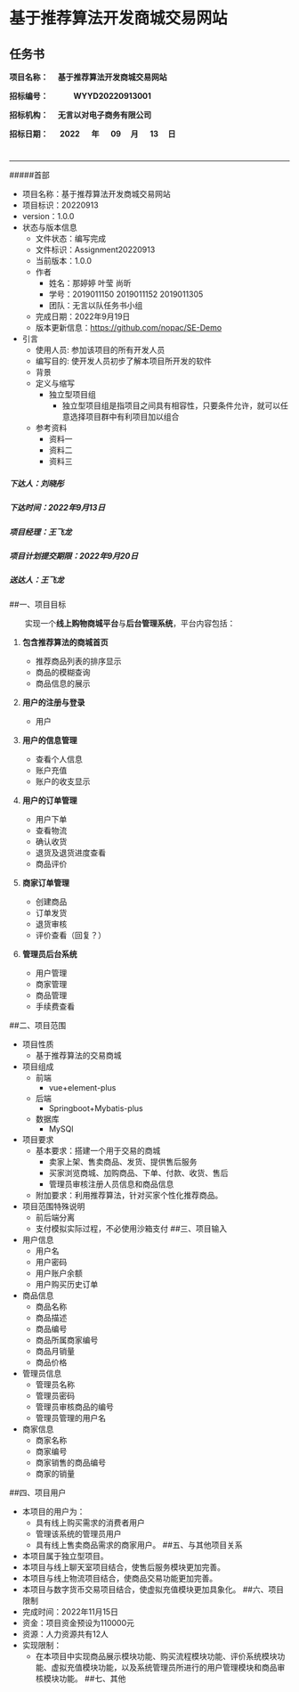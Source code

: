 # 基于推荐算法开发商城交易网站
## 任务书
__项目名称：
&emsp;基于推荐算法开发商城交易网站&emsp;</span>__

**招标编号：
&emsp;&emsp;&emsp;WYYD20220913001&emsp;&emsp;&emsp;&emsp;</span>**

**招标机构：
&emsp;无言以对电子商务有限公司&emsp;&emsp;&emsp;</span>**

**招标日期：
&nbsp;&ensp;&ensp;2022&ensp;&ensp;&ensp;</span>年
&nbsp;&emsp;09&emsp;&nbsp;</span>月
&emsp;&nbsp;13&emsp;&nbsp;</span>日**
#


---

#####首部
* 项目名称：基于推荐算法开发商城交易网站
* 项目标识：20220913
* version：1.0.0
* 状态与版本信息
  * 文件状态：编写完成
  * 文件标识：Assignment20220913
  * 当前版本：1.0.0
  * 作者
    * 姓名：那婷婷 叶莹 尚昕
    * 学号：2019011150 2019011152 2019011305
    * 团队：无言以队任务书小组
  * 完成日期：2022年9月19日
  * 版本更新信息：https://github.com/nopac/SE-Demo
* 引言
  * 使用人员: 参加该项目的所有开发人员
  * 编写目的: 使开发人员初步了解本项目所开发的软件
  * 背景
  * 定义与缩写
    * 独立型项目组
      * 独立型项目组是指项目之间具有相容性，只要条件允许，就可以任意选择项目群中有利项目加以组合
  * 参考资料
    * 资料一
    * 资料二
    * 资料三
##### 下达人：刘晓彤
##### 下达时间：2022年9月13日
##### 项目经理：王飞龙
##### 项目计划提交期限：2022年9月20日
##### 送达人：王飞龙
##一、项目目标

&emsp;&emsp;实现一个**线上购物商城平台**与**后台管理系统**，平台内容包括：

1. **包含推荐算法的商城首页**
    * 推荐商品列表的排序显示
    * 商品的模糊查询
    * 商品信息的展示

2. **用户的注册与登录**
    * 用户
3. **用户的信息管理**
    * 查看个人信息
    * 账户充值
    * 账户的收支显示

4. **用户的订单管理**
    * 用户下单
    * 查看物流
    * 确认收货
    * 退货及退货进度查看
    * 商品评价

5. **商家订单管理**
    * 创建商品
    * 订单发货
    * 退货审核
    * 评价查看（回复？）

6. **管理员后台系统**
    * 用户管理
    * 商家管理
    * 商品管理
    * 手续费查看
    
##二、项目范围
* 项目性质
    * 基于推荐算法的交易商城
* 项目组成
    * 前端
        * vue+element-plus
    * 后端
        * Springboot+Mybatis-plus
    * 数据库
        * MySQl
* 项目要求
    * 基本要求：搭建一个用于交易的商城
        * 卖家上架、售卖商品、发货、提供售后服务
        * 买家浏览商城、加购商品、下单、付款、收货、售后
        * 管理员审核注册人员信息和商品信息
    * 附加要求：利用推荐算法，针对买家个性化推荐商品。
* 项目范围特殊说明
    * 前后端分离
    * 支付模拟实际过程，不必使用沙箱支付
##三、项目输入
* 用户信息
  * 用户名
  * 用户密码
  * 用户账户余额
  * 用户购买历史订单
* 商品信息
  * 商品名称
  * 商品描述
  * 商品编号
  * 商品所属商家编号
  * 商品月销量
  * 商品价格
* 管理员信息
  * 管理员名称
  * 管理员密码
  * 管理员审核商品的编号
  * 管理员管理的用户名
* 商家信息
  * 商家名称
  * 商家编号
  * 商家销售的商品编号
  * 商家的销量
    
##四、项目用户
* 本项目的用户为： 
  * 具有线上购买需求的消费者用户
  * 管理该系统的管理员用户
  * 具有线上售卖商品需求的商家用户。
##五、与其他项目关系
* 本项目属于独立型项目。
* 本项目与线上聊天室项目结合，使售后服务模块更加完善。
* 本项目与线上物流项目结合，使商品交易功能更加完善。
* 本项目与数字货币交易项目结合，使虚拟充值模块更加具象化。
##六、项目限制
* 完成时间：2022年11月15日
* 资金：项目资金预设为110000元
* 资源：人力资源共有12人
* 实现限制：
  * 在本项目中实现商品展示模块功能、购买流程模块功能、评价系统模块功能、虚拟充值模块功能，以及系统管理员所进行的用户管理模块和商品审核模块功能。
##七、其他


